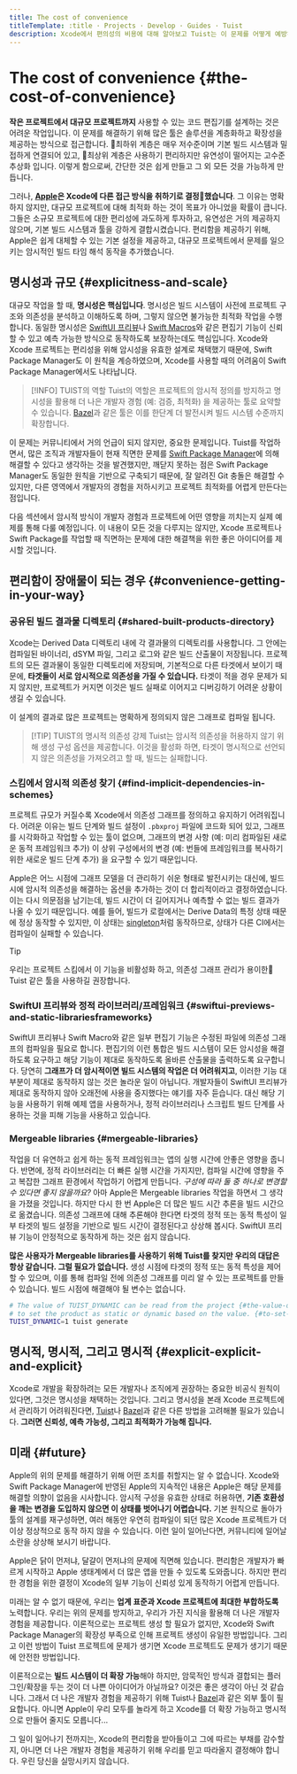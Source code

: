 ```yaml
---
title: The cost of convenience
titleTemplate: :title · Projects · Develop · Guides · Tuist
description: Xcode에서 편의성의 비용에 대해 알아보고 Tuist는 이 문제를 어떻게 예방하는지 배워봅니다.
---
```


# The cost of convenience {#the-cost-of-convenience}

**작은 프로젝트에서 대규모 프로젝트까지** 사용할 수 있는 코드 편집기를 설계하는 것은 어려운 작업입니다.
이 문제를 해결하기 위해 많은 툴은 솔루션을 계층화하고 확장성을 제공하는 방식으로 접근합니다. 최하위 계층은 매우 저수준이며 기본 빌드 시스템과 밀접하게 연결되어 있고, 최상위 계층은 사용하기 편리하지만 유연성이 떨어지는 고수준 추상화 입니다.
이렇게 함으로써, 간단한 것은 쉽게 만들고 그 외 모든 것을 가능하게 만듭니다.

그러나,
**[Apple](https://www.apple.com)은 Xcode에 다른 접근 방식을 취하기로 결정했습니다**.
그 이유는 명확하지 않지만, 대규모 프로젝트에 대해 최적화 하는 것이 목표가 아니었을 확률이 큽니다.
그들은 소규모 프로젝트에 대한 편리성에 과도하게 투자하고, 유연성은 거의 제공하지 않으며, 기본 빌드 시스템과 툴을 강하게 결합시켰습니다.
편리함을 제공하기 위해, Apple은 쉽게 대체할 수 있는 기본 설정을 제공하고, 대규모 프로젝트에서 문제를 일으키는 암시적인 빌드 타임 해석 동작을 추가했습니다.

## 명시성과 규모 {#explicitness-and-scale}

대규모 작업을 할 때, **명시성은 핵심입니다**.
명시성은 빌드 시스템이 사전에 프로젝트 구조와 의존성을 분석하고 이해하도록 하며,
그렇지 않으면 불가능한 최적화 작업을 수행합니다.
동일한 명시성은 [SwiftUI 프리뷰](https://developer.apple.com/documentation/swiftui/previews-in-xcode)나 [Swift Macros](https://docs.swift.org/swift-book/documentation/the-swift-programming-language/macros/)와 같은 편집기 기능이 신뢰할 수 있고 예측 가능한 방식으로 동작하도록 보장하는데도 핵심입니다.
Xcode와 Xcode 프로젝트는 편리성을 위해 암시성을 유효한 설계로 채택했기 때문에,
Swift Package Manager도 이 원칙을 계승하였으며,
Xcode를 사용할 때의 어려움이 Swift Package Manager에서도 나타납니다.

> [!INFO] TUIST의 역할
> Tuist의 역할은 프로젝트의 암시적 정의를 방지하고 명시성을 활용해 더 나은 개발자 경험 (예: 검증, 최적화) 을 제공하는 툴로 요약할 수 있습니다. [Bazel](https://bazel.build)과 같은 툴은 이를 한단계 더 발전시켜 빌드 시스템 수준까지 확장합니다.

이 문제는 커뮤니티에서 거의 언급이 되지 않지만, 중요한 문제입니다.
Tuist를 작업하면서,
많은 조직과 개발자들이 현재 직면한 문제를 [Swift Package Manager](https://www.swift.org/documentation/package-manager/)에 의해 해결할 수 있다고 생각하는 것을 발견했지만,
깨닫지 못하는 점은 Swift Package Manager도 동일한 원칙을 기반으로 구축되기 때문에,
잘 알려진 Git 충돌은 해결할 수 있지만,
다른 영역에서 개발자의 경험을 저하시키고 프로젝트 최적화를 어렵게 만든다는 점입니다.

다음 섹션에서 암시적 방식이 개발자 경험과 프로젝트에 어떤 영향을 끼치는지 실제 예제를 통해 다룰 예정입니다. 이 내용이 모든 것을 다루지는 않지만, Xcode 프로젝트나 Swift Package를 작업할 때 직면하는 문제에 대한 해결책을 위한 좋은 아이디어를 제시할 것입니다.

## 편리함이 장애물이 되는 경우 {#convenience-getting-in-your-way}

### 공유된 빌드 결과물 디렉토리 {#shared-built-products-directory}

Xcode는 Derived Data 디렉토리 내에 각 결과물의 디렉토리를 사용합니다.
그 안에는 컴파일된 바이너리, dSYM 파일, 그리고 로그와 같은 빌드 산출물이 저장됩니다.
프로젝트의 모든 결과물이 동일한 디렉토리에 저장되며,
기본적으로 다른 타겟에서 보이기 때문에,
**타겟들이 서로 암시적으로 의존성을 가질 수 있습니다.**
타겟이 적을 경우 문제가 되지 않지만,
프로젝트가 커지면 이것은 빌드 실패로 이어지고 디버깅하기 어려운 상황이 생길 수 있습니다.

이 설계의 결과로 많은 프로젝트는 명확하게 정의되지 않은 그래프로 컴파일 됩니다.

> [!TIP] TUIST의 명시적 의존성 강제
> Tuist는 암시적 의존성을 허용하지 않기 위해 생성 구성 옵션을 제공합니다. 이것을 활성화 하면, 타겟이 명시적으로 선언되지 않은 의존성을 가져오려고 할 때, 빌드는 실패합니다.

### 스킴에서 암시적 의존성 찾기 {#find-implicit-dependencies-in-schemes}

프로젝트 규모가 커질수록 Xcode에서 의존성 그래프를 정의하고 유지하기 어려워집니다.
어려운 이유는 빌드 단계와 빌드 설정이 `.pbxproj` 파일에 코드화 되어 있고,
그래프를 시각화하고 작업할 수 있는 툴이 없으며,
그래프의 변경 사항 (예: 미리 컴파일된 새로운 동적 프레임워크 추가) 이
상위 구성에서의 변경 (예: 번들에 프레임워크를 복사하기 위한 새로운 빌드 단계 추가) 을 요구할 수 있기 때문입니다.

Apple은 어느 시점에 그래프 모델을 더 관리하기 쉬운 형태로 발전시키는 대신에,
빌드 시에 암시적 의존성을 해결하는 옵션을 추가하는 것이 더 합리적이라고 결정하였습니다.
이는 다시 의문점을 남기는데, 빌드 시간이 더 길어지거나 예측할 수 없는 빌드 결과가 나올 수 있기 때문입니다.
예를 들어, 빌드가 로컬에서는 Derive Data의 특정 상태 때문에 정상 동작할 수 있지만,
이 상태는 [singleton](https://en.wikipedia.org/wiki/Singleton_pattern)처럼 동작하므로,
상태가 다른 CI에서는 컴파일이 실패할 수 있습니다.

> [!TIP]
> 우리는 프로젝트 스킴에서 이 기능을 비활성화 하고, 의존성 그래프 관리가 용이한 Tuist 같은 툴을 사용하길 권장합니다.

### SwiftUI 프리뷰와 정적 라이브러리/프레임워크 {#swiftui-previews-and-static-librariesframeworks}

SwiftUI 프리뷰나 Swift Macro와 같은 일부 편집기 기능은 수정된 파일에 의존성 그래프의 컴파일을 필요로 합니다. 편집기의 이런 통합은 빌드 시스템이 모든 암시성을 해결하도록 요구하고 해당 기능이 제대로 동작하도록 올바른 산출물을 출력하도록 요구합니다. 당연히 **그래프가 더 암시적이면 빌드 시스템의 작업은 더 어려워지고**, 이러한 기능 대부분이 제대로 동작하지 않는 것은 놀라운 일이 아닙니다. 개발자들이 SwiftUI 프리뷰가 제대로 동작하지 않아 오래전에 사용을 중지했다는 얘기를 자주 듣습니다. 대신 해당 기능을 사용하기 위해 예제 앱을 사용하거나, 정적 라이브러리나 스크립트 빌드 단계를 사용하는 것을 피해 기능을 사용하고 있습니다.

### Mergeable libraries {#mergeable-libraries}

작업을 더 유연하고 쉽게 하는 동적 프레임워크는 앱의 실행 시간에 안좋은 영향을 줍니다. 반면에, 정적 라이브러리는 더 빠른 실행 시간을 가지지만, 컴파일 시간에 영향을 주고 복잡한 그래프 환경에서 작업하기 어렵게 만듭니다. _구성에 따라 둘 중 하나로 변경할 수 있다면 좋지 않을까요?_
아마 Apple은 Mergeable libraries 작업을 하면서 그 생각을 가졌을 것입니다. 하지만 다시 한 번 Apple은 더 많은 빌드 시간 추론을 빌드 시간으로 옮겼습니다. 의존성 그래프에 대해 추론해야 한다면 타겟의 정적 또는 동적 특성이 일부 타겟의 빌드 설정을 기반으로 빌드 시간이 결정된다고 상상해 봅시다. SwiftUI 프리뷰 기능이 안정적으로 동작하게 하는 것은 쉽지 않습니다.

**많은 사용자가 Mergeable libraries를 사용하기 위해 Tuist를 찾지만 우리의 대답은 항상 같습니다. 그럴 필요가 없습니다.** 생성 시점에 타겟의 정적 또는 동적 특성을 제어할 수 있으며, 이를 통해 컴파일 전에 의존성 그래프를 미리 알 수 있는 프로젝트를 만들 수 있습니다. 빌드 시점에 해결해야 될 변수는 없습니다.

```bash
# The value of TUIST_DYNAMIC can be read from the project {#the-value-of-tuist_dynamic-can-be-read-from-the-project}
# to set the product as static or dynamic based on the value. {#to-set-the-product-as-static-or-dynamic-based-on-the-value}
TUIST_DYNAMIC=1 tuist generate
```

## 명시적, 명시적, 그리고 명시적 {#explicit-explicit-and-explicit}

Xcode로 개발을 확장하려는 모든 개발자나 조직에게 권장하는 중요한 비공식 원칙이 있다면, 그것은 명시성을 채택하는 것입니다. 그리고 명시성을 본래 Xcode 프로젝트에서 관리하기 어려워진다면, [Tuist](https://tuist.io)나 [Bazel](https://bazel.build)과 같은 다른 방법을 고려해볼 필요가 있습니다. **그러면 신뢰성, 예측 가능성, 그리고 최적화가 가능해 집니다.**

## 미래 {#future}

Apple의 위의 문제를 해결하기 위해 어떤 조치를 취할지는 알 수 없습니다.
Xcode와 Swift Package Manager에 반영된 Apple의 지속적인 내용은 Apple은 해당 문제를 해결할 의향이 없음을 시사합니다.
암시적 구성을 유효한 상태로 허용하면,
**기존 호환성을 깨는 변경을 도입하지 않으면 이 상태를 벗어나기 어렵습니다.**
기본 원칙으로 돌아가 툴의 설계를 재구성하면, 여러 해동안 우연히 컴파일이 되던 많은 Xcode 프로젝트가 더이상 정상적으로 동작 하지 않을 수 있습니다. 이런 일이 일어난다면, 커뮤니티에 일어날 소란을 상상해 보시기 바랍니다.

Apple은 닭이 먼저냐, 달걀이 먼저냐의 문제에 직면해 있습니다.
편리함은 개발자가 빠르게 시작하고 Apple 생태계에서 더 많은 앱을 만들 수 있도록 도와줍니다.
하지만 편리한 경험을 위한 결정이 Xcode의 일부 기능이 신뢰성 있게 동작하기 어렵게 만듭니다.

미래는 알 수 없기 때문에,
우리는 **업계 표준과 Xcode 프로젝트에 최대한 부합하도록** 노력합니다.
우리는 위의 문제를 방지하고,
우리가 가진 지식을 활용해 더 나은 개발자 경험을 제공합니다.
이론적으로는 프로젝트 생성 할 필요가 없지만,
Xcode와 Swift Package Manager의 확장성 부족으로 인해 프로젝트 생성이 유일한 방법입니다.
그리고 이런 방법이 Tuist 프로젝트에 문제가 생기면 Xcode 프로젝트도 문제가 생기기 때문에 안전한 방법입니다.

이론적으로는 **빌드 시스템이 더 확장 가능**해야 하지만,
암묵적인 방식과 결합되는 플러그인/확장을 두는 것이 더 나쁜 아이디어가 아닐까요?
이것은 좋은 생각이 아닌 것 같습니다.
그래서 더 나은 개발자 경험을 제공하기 위해 Tuist나 [Bazel](https://bazel.build)과 같은 외부 툴이 필요합니다.
아니면 Apple이 우리 모두를 놀라게 하고 Xcode를 더 확장 가능하고 명시적으로 만들어 줄지도 모릅니다...

그 일이 일어나기 전까지는, Xcode의 편리함을 받아들이고 그에 따르는 부채를 감수할지, 아니면 더 나은 개발자 경험을 제공하기 위해 우리를 믿고 따라올지 결정해야 합니다.
우린 당신을 실망시키지 않습니다.
